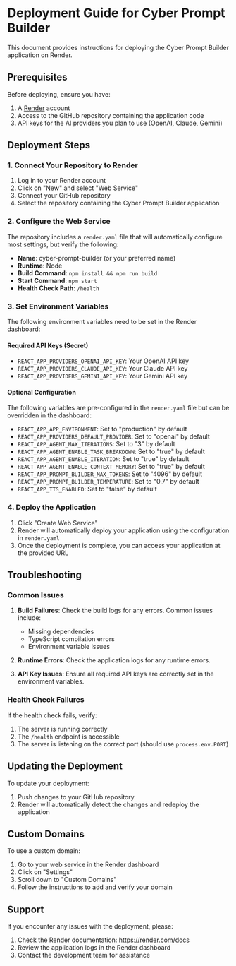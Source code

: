 # Deployment Guide for Cyber Prompt Builder

This document provides instructions for deploying the Cyber Prompt Builder application on Render.

## Prerequisites

Before deploying, ensure you have:

1. A [Render](https://render.com) account
2. Access to the GitHub repository containing the application code
3. API keys for the AI providers you plan to use (OpenAI, Claude, Gemini)

## Deployment Steps

### 1. Connect Your Repository to Render

1. Log in to your Render account
2. Click on "New" and select "Web Service"
3. Connect your GitHub repository
4. Select the repository containing the Cyber Prompt Builder application

### 2. Configure the Web Service

The repository includes a `render.yaml` file that will automatically configure most settings, but verify the following:

- **Name**: cyber-prompt-builder (or your preferred name)
- **Runtime**: Node
- **Build Command**: `npm install && npm run build`
- **Start Command**: `npm start`
- **Health Check Path**: `/health`

### 3. Set Environment Variables

The following environment variables need to be set in the Render dashboard:

#### Required API Keys (Secret)
- `REACT_APP_PROVIDERS_OPENAI_API_KEY`: Your OpenAI API key
- `REACT_APP_PROVIDERS_CLAUDE_API_KEY`: Your Claude API key
- `REACT_APP_PROVIDERS_GEMINI_API_KEY`: Your Gemini API key

#### Optional Configuration
The following variables are pre-configured in the `render.yaml` file but can be overridden in the dashboard:

- `REACT_APP_APP_ENVIRONMENT`: Set to "production" by default
- `REACT_APP_PROVIDERS_DEFAULT_PROVIDER`: Set to "openai" by default
- `REACT_APP_AGENT_MAX_ITERATIONS`: Set to "3" by default
- `REACT_APP_AGENT_ENABLE_TASK_BREAKDOWN`: Set to "true" by default
- `REACT_APP_AGENT_ENABLE_ITERATION`: Set to "true" by default
- `REACT_APP_AGENT_ENABLE_CONTEXT_MEMORY`: Set to "true" by default
- `REACT_APP_PROMPT_BUILDER_MAX_TOKENS`: Set to "4096" by default
- `REACT_APP_PROMPT_BUILDER_TEMPERATURE`: Set to "0.7" by default
- `REACT_APP_TTS_ENABLED`: Set to "false" by default

### 4. Deploy the Application

1. Click "Create Web Service"
2. Render will automatically deploy your application using the configuration in `render.yaml`
3. Once the deployment is complete, you can access your application at the provided URL

## Troubleshooting

### Common Issues

1. **Build Failures**: Check the build logs for any errors. Common issues include:
   - Missing dependencies
   - TypeScript compilation errors
   - Environment variable issues

2. **Runtime Errors**: Check the application logs for any runtime errors.

3. **API Key Issues**: Ensure all required API keys are correctly set in the environment variables.

### Health Check Failures

If the health check fails, verify:
1. The server is running correctly
2. The `/health` endpoint is accessible
3. The server is listening on the correct port (should use `process.env.PORT`)

## Updating the Deployment

To update your deployment:
1. Push changes to your GitHub repository
2. Render will automatically detect the changes and redeploy the application

## Custom Domains

To use a custom domain:
1. Go to your web service in the Render dashboard
2. Click on "Settings"
3. Scroll down to "Custom Domains"
4. Follow the instructions to add and verify your domain

## Support

If you encounter any issues with the deployment, please:
1. Check the Render documentation: https://render.com/docs
2. Review the application logs in the Render dashboard
3. Contact the development team for assistance
